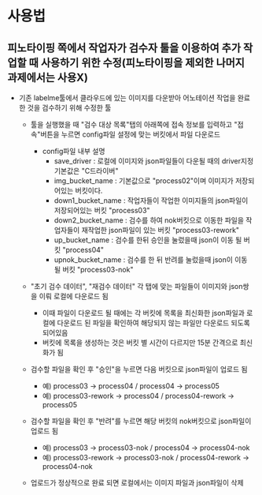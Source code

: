 # 사용법
## 피노타이핑 쪽에서 작업자가 검수자 툴을 이용하여 추가 작업할 때 사용하기 위한 수정(피노타이핑을 제외한 나머지 과제에서는 사용X)
 - 기존 labelme툴에서 클라우드에 있는 이미지를 다운받아 어노테이션 작업을 완료한 것을 검수하기 위해 수정한 툴
    - 툴을 실행했을 때 "검수 대상 목록"탭의 아래쪽에 접속 정보를 입력하고 "접속"버튼을 누르면 config파일 설정에 맞는 버킷에서 파일 다운로드
       - config파일 내부 설명
         - save_driver : 로컬에 이미지와 json파일들이 다운될 때의 driver지정 기본값은 "C드라이버"
         - img_bucket_name : 기본값으로 "process02"이며 이미지가 저장되어있는 버킷이다.
         - down1_bucket_name : 작업자들이 작업한 이미지들의 json파일이 저장되어있는 버킷 "process03"
         - down2_bucket_name : 검수를 하여 nok버킷으로 이동한 파일을 작업자들이 재작업한 json파일이 있는 버킷 "process03-rework"
         - up_bucket_name : 검수를 한뒤 승인을 눌렀을때 json이 이동 될 버킷 "process04"
         - upnok_bucket_name : 검수를 한 뒤 반려를 눌렀을때 json이 이동 될 버킷 "process03-nok"

    - "초기 검수 데이터", "재검수 데이터" 각 탭에 맞는 파일들이 이미지와 json쌍을 이뤄 로컬에 다운로드 됨
       - 이때 파일이 다운로드 될 때에는 각 버킷에 목록을 최신화한 json파일과 로컬에 다운로드 된 파일을 확인하여 해당되지 않는 파일만 다운로드 되도록 되어있음
       - 버킷에 목록을 생성하는 것은 버킷 별 시간이 다르지만 15분 간격으로 최신화가 됨
    - 검수할 파일을 확인 후 "승인"을 누르면 다음 버킷으로 json파일이 업로드 됨
       - 예) process03 -> process04 / process04 -> process05
       - 예) process03-rework -> process04 / process04-rework -> process05
    - 검수할 파일을 확인 후 "반려"를 누르면 해당 버킷의 nok버킷으로 json파일이 업로드 됨 
       - 예) process03 -> process03-nok / process04 -> process04-nok
       - 예) process03-rework -> process03-nok / process04-rework -> process04-nok
    - 업로드가 정상적으로 완료 되면 로컬에서는 이미지 파일과 json파일이 삭제
